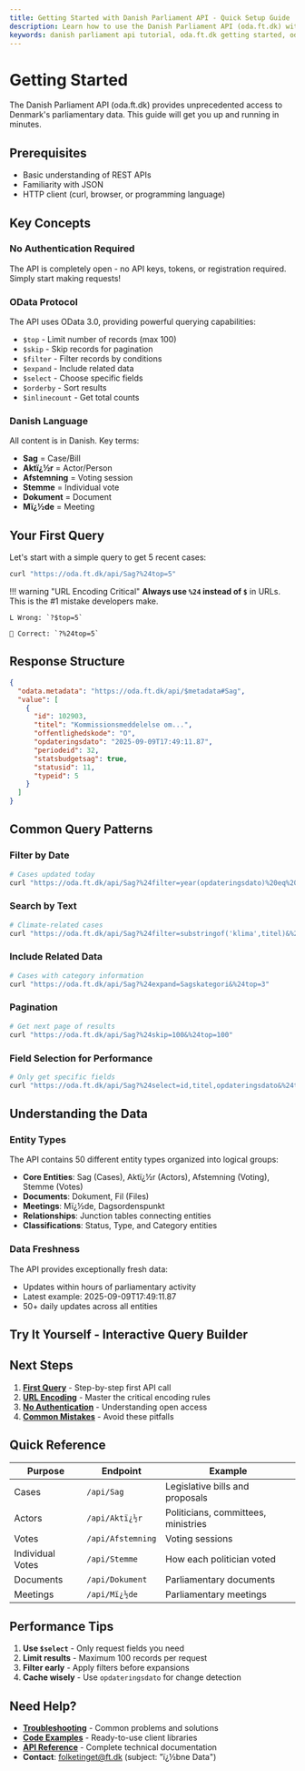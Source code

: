 ```yaml
---
title: Getting Started with Danish Parliament API - Quick Setup Guide
description: Learn how to use the Danish Parliament API (oda.ft.dk) with this comprehensive getting started guide. No authentication required, OData 3.0 protocol, access to 96,538+ cases.
keywords: danish parliament api tutorial, oda.ft.dk getting started, odata api guide, parliamentary data access, no authentication api
---
```


# Getting Started

The Danish Parliament API (oda.ft.dk) provides unprecedented access to Denmark's parliamentary data. This guide will get you up and running in minutes.

## Prerequisites

- Basic understanding of REST APIs
- Familiarity with JSON
- HTTP client (curl, browser, or programming language)

## Key Concepts

### No Authentication Required
The API is completely open - no API keys, tokens, or registration required. Simply start making requests!

### OData Protocol
The API uses OData 3.0, providing powerful querying capabilities:

- `$top` - Limit number of records (max 100)
- `$skip` - Skip records for pagination  
- `$filter` - Filter records by conditions
- `$expand` - Include related data
- `$select` - Choose specific fields
- `$orderby` - Sort results
- `$inlinecount` - Get total counts

### Danish Language
All content is in Danish. Key terms:

- **Sag** = Case/Bill
- **Aktï¿½r** = Actor/Person  
- **Afstemning** = Voting session
- **Stemme** = Individual vote
- **Dokument** = Document
- **Mï¿½de** = Meeting

## Your First Query

Let's start with a simple query to get 5 recent cases:

```bash
curl "https://oda.ft.dk/api/Sag?%24top=5"
```

!!! warning "URL Encoding Critical"
    **Always use `%24` instead of `$`** in URLs. This is the #1 mistake developers make.
    
    L Wrong: `?$top=5`
    
     Correct: `?%24top=5`

## Response Structure

```json
{
  "odata.metadata": "https://oda.ft.dk/api/$metadata#Sag",
  "value": [
    {
      "id": 102903,
      "titel": "Kommissionsmeddelelse om...",
      "offentlighedskode": "O",
      "opdateringsdato": "2025-09-09T17:49:11.87",
      "periodeid": 32,
      "statsbudgetsag": true,
      "statusid": 11,
      "typeid": 5
    }
  ]
}
```

## Common Query Patterns

### Filter by Date
```bash
# Cases updated today
curl "https://oda.ft.dk/api/Sag?%24filter=year(opdateringsdato)%20eq%202025&%24top=5"
```

### Search by Text
```bash
# Climate-related cases
curl "https://oda.ft.dk/api/Sag?%24filter=substringof('klima',titel)&%24top=5"
```

### Include Related Data
```bash
# Cases with category information
curl "https://oda.ft.dk/api/Sag?%24expand=Sagskategori&%24top=3"
```

### Pagination
```bash
# Get next page of results
curl "https://oda.ft.dk/api/Sag?%24skip=100&%24top=100"
```

### Field Selection for Performance
```bash
# Only get specific fields
curl "https://oda.ft.dk/api/Sag?%24select=id,titel,opdateringsdato&%24top=5"
```

## Understanding the Data

### Entity Types
The API contains 50 different entity types organized into logical groups:

- **Core Entities**: Sag (Cases), Aktï¿½r (Actors), Afstemning (Voting), Stemme (Votes)
- **Documents**: Dokument, Fil (Files)
- **Meetings**: Mï¿½de, Dagsordenspunkt
- **Relationships**: Junction tables connecting entities
- **Classifications**: Status, Type, and Category entities

### Data Freshness
The API provides exceptionally fresh data:
- Updates within hours of parliamentary activity
- Latest example: 2025-09-09T17:49:11.87
- 50+ daily updates across all entities

## Try It Yourself - Interactive Query Builder

<div class="query-builder"></div>

## Next Steps

1. **[First Query](first-query.md)** - Step-by-step first API call
2. **[URL Encoding](url-encoding.md)** - Master the critical encoding rules  
3. **[No Authentication](no-auth.md)** - Understanding open access
4. **[Common Mistakes](common-mistakes.md)** - Avoid these pitfalls

## Quick Reference

| Purpose | Endpoint | Example |
|---------|----------|---------|
| Cases | `/api/Sag` | Legislative bills and proposals |
| Actors | `/api/Aktï¿½r` | Politicians, committees, ministries |
| Votes | `/api/Afstemning` | Voting sessions |
| Individual Votes | `/api/Stemme` | How each politician voted |
| Documents | `/api/Dokument` | Parliamentary documents |
| Meetings | `/api/Mï¿½de` | Parliamentary meetings |

## Performance Tips

1. **Use `$select`** - Only request fields you need
2. **Limit results** - Maximum 100 records per request
3. **Filter early** - Apply filters before expansions
4. **Cache wisely** - Use `opdateringsdato` for change detection

## Need Help?

- **[Troubleshooting](../production/troubleshooting/)** - Common problems and solutions
- **[Code Examples](../code-examples/)** - Ready-to-use client libraries
- **[API Reference](../api-reference/)** - Complete technical documentation
- **Contact**: folketinget@ft.dk (subject: "ï¿½bne Data")